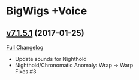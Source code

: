 # BigWigs +Voice

## [v7.1.5.1](https://github.com/BigWigsMods/BigWigs_Voice/tree/v7.1.5.1) (2017-01-25) [](#top)
[Full Changelog](https://github.com/BigWigsMods/BigWigs_Voice/compare/v7.1.5...v7.1.5.1)

- Update sounds for Nighthold  
- Nighthold/Chronomatic Anomaly: Wrap -> Warp  
    Fixes #3  
